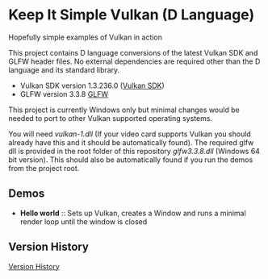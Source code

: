 # Keep It Simple Vulkan (D Language)

Hopefully simple examples of Vulkan in action

This project contains D language conversions of the latest Vulkan SDK and GLFW header files.
No external dependencies are required other than the D language and its standard library.

- Vulkan SDK version 1.3.236.0 ([Vulkan SDK](src/kisv/misc/vulkan_api.d))
- GLFW version 3.3.8 [GLFW](src/kisv/misc/glfw_api.d)

This project is currently Windows only but minimal changes would be needed to port to other
Vulkan supported operating systems.

You will need _vulkan-1.dll_ (If your video card supports Vulkan you should already have this and
it should be automatically found).
The required glfw dll is provided in the root folder of this repository _glfw3.3.8.dll_
(Windows 64 bit version). This should also be automatically found if you run the demos from the
project root.

## Demos

- **Hello world** :: Sets up Vulkan, creates a Window and runs a minimal render loop
  until the window is closed

## Version History

[Version History](src/version.md)
